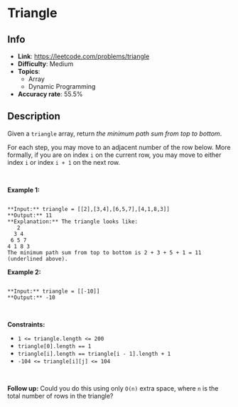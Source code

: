 # Triangle

## Info  
- **Link**: https://leetcode.com/problems/triangle
- **Difficulty**: Medium  
- **Topics**:   
    - Array
    - Dynamic Programming
- **Accuracy rate**: 55.5%  

## Description  
    
Given a `triangle` array, return *the minimum path sum from top to bottom*.


For each step, you may move to an adjacent number of the row below. More formally, if you are on index `i` on the current row, you may move to either index `i` or index `i + 1` on the next row.


 


**Example 1:**



```

**Input:** triangle = [[2],[3,4],[6,5,7],[4,1,8,3]]
**Output:** 11
**Explanation:** The triangle looks like:
   2
  3 4
 6 5 7
4 1 8 3
The minimum path sum from top to bottom is 2 + 3 + 5 + 1 = 11 (underlined above).

```

**Example 2:**



```

**Input:** triangle = [[-10]]
**Output:** -10

```

 


**Constraints:**


* `1 <= triangle.length <= 200`
* `triangle[0].length == 1`
* `triangle[i].length == triangle[i - 1].length + 1`
* `-104 <= triangle[i][j] <= 104`


 


**Follow up:** Could you do this using only `O(n)` extra space, where `n` is the total number of rows in the triangle?  
    